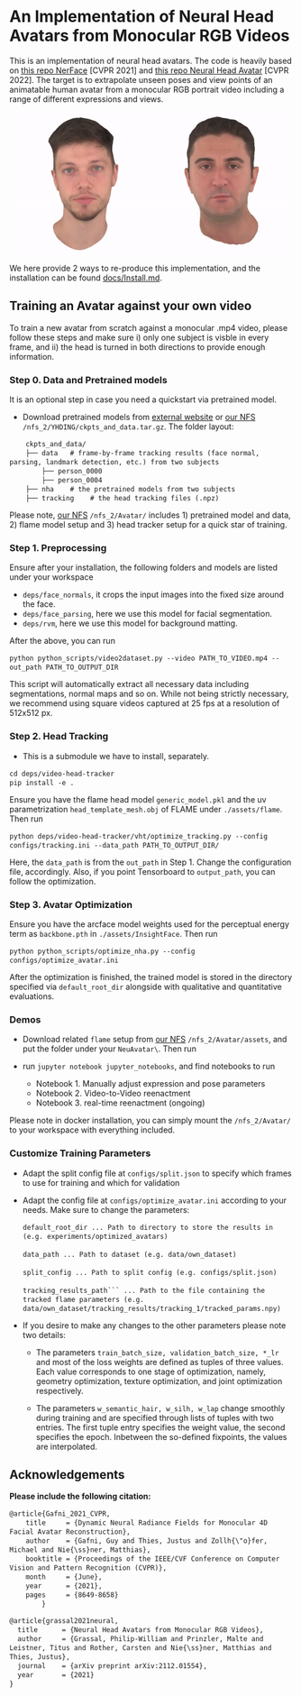 # An Implementation of Neural Head Avatars from Monocular RGB Videos

This is an implementation of neural head avatars. 
The code is heavily based on [this repo NerFace](https://github.com/gafniguy/4D-Facial-Avatars) [CVPR 2021] and [this repo Neural Head Avatar](https://github.com/philgras/neural-head-avatars) [CVPR 2022]. The target is to extrapolate unseen poses and view points of an animatable human avatar from a monocular RGB portrait video including a range of different expressions and views. 

![Reenactment GIF](./misc/gif_combined.gif)

We here provide 2 ways to re-produce this implementation, and the installation can be found [docs/Install.md](https://github.com/YHDING23/Imp_NeuAvatar/blob/main/docs/Install.md). 


## Training an Avatar against your own video

To train a new avatar from scratch against a monocular .mp4 video, please follow these steps and make sure i) only one subject is visble in every frame, and ii) the head is turned in both directions to provide enough information. 

### Step 0. Data and Pretrained models
It is an optional step in case you need a quickstart via pretrained model. 

- Download pretrained models from [external website](https://edmond.mpdl.mpg.de/api/access/datafile/182303) or [our NFS]() `/nfs_2/YHDING/ckpts_and_data.tar.gz`. The folder layout:
```angular2html
    ckpts_and_data/
    ├── data   # frame-by-frame tracking results (face normal, parsing, landmark detection, etc.) from two subjects 
        ├── person_0000
        ├── person_0004
    ├── nha    # the pretrained models from two subjects
    ├── tracking    # the head tracking files (.npz)
```
Please note, [our NFS]() ```/nfs_2/Avatar/``` includes 1) pretrained model and data, 2) flame model setup and 3) head tracker setup for a quick star of training. 

### Step 1. Preprocessing
Ensure after your installation, the following folders and models are listed under your workspace
- ```deps/face_normals```, it crops the input images into the fixed size around the face. 
- ```deps/face_parsing```, here we use this model for facial segmentation. 
- ```deps/rvm```, here we use this model for background matting. 

After the above, you can run 
```
python python_scripts/video2dataset.py --video PATH_TO_VIDEO.mp4 --out_path PATH_TO_OUTPUT_DIR
```
This script will automatically extract all necessary data including segmentations, normal maps and so on. While not being strictly necessary, we recommend using square videos captured at 25 fps at a resolution of 512x512 px.

### Step 2. Head Tracking
- This is a submodule we have to install, separately. 
```
cd deps/video-head-tracker 
pip install -e .
```
Ensure you have the flame head model ```generic_model.pkl``` and the uv parametrization ```head_template_mesh.obj``` of FLAME under ```./assets/flame```. Then run 
```
python deps/video-head-tracker/vht/optimize_tracking.py --config configs/tracking.ini --data_path PATH_TO_OUTPUT_DIR/
```
Here, the `data_path` is from the `out_path` in Step 1. Change the configuration file, accordingly. Also, if you point Tensorboard to `output_path`, you can follow the optimization. 

### Step 3. Avatar Optimization

Ensure you have the arcface model weights used for the perceptual energy term as ```backbone.pth``` in ```./assets/InsightFace```. Then run
```
python python_scripts/optimize_nha.py --config configs/optimize_avatar.ini
```
After the optimization is finished, the trained model is stored in the directory specified via ```default_root_dir``` alongside with qualitative and quantitative evaluations.

### Demos

- Download related `flame` setup from [our NFS]() ```/nfs_2/Avatar/assets```, and put the folder under your `NeuAvatar\`. Then run 

- run ```jupyter notebook jupyter_notebooks```, and find notebooks to run
  - Notebook 1. Manually adjust expression and pose parameters 
  - Notebook 2. Video-to-Video reenactment
  - Notebook 3. real-time reenactment (ongoing)

Please note in docker installation, you can simply mount the `/nfs_2/Avatar/` to your workspace with everything included.  

### Customize Training Parameters

- Adapt the split config file at ```configs/split.json``` to specify which frames to use for training and which for validation

- Adapt the config file at ```configs/optimize_avatar.ini``` according to your needs. Make sure to change the parameters:

      default_root_dir ... Path to directory to store the results in (e.g. experiments/optimized_avatars)

      data_path ... Path to dataset (e.g. data/own_dataset)

      split_config ... Path to split config (e.g. configs/split.json)

      tracking_results_path``` ... Path to the file containing the tracked flame parameters (e.g. data/own_dataset/tracking_results/tracking_1/tracked_params.npy)

- If you desire to make any changes to the other parameters please note two details:

   * The parameters ```train_batch_size, validation_batch_size, *_lr``` and most of the loss weights are defined as tuples of three values. Each value corresponds to one stage of optimization, namely, geometry optimization, texture optimization, and joint optimization respectively.

   * The parameters ```w_semantic_hair, w_silh, w_lap``` change smoothly during training and are specified through lists of tuples with two entries. The first tuple entry specifies the weight value, the second specifies the epoch. Inbetween the so-defined fixpoints, the values are interpolated.




## Acknowledgements

**Please include the following citation:**

```
@article{Gafni_2021_CVPR,
    title     = {Dynamic Neural Radiance Fields for Monocular 4D Facial Avatar Reconstruction},
    author    = {Gafni, Guy and Thies, Justus and Zollh{\"o}fer, Michael and Nie{\ss}ner, Matthias},
    booktitle = {Proceedings of the IEEE/CVF Conference on Computer Vision and Pattern Recognition (CVPR)},
    month     = {June},
    year      = {2021},
    pages     = {8649-8658}
        }

```


```
@article{grassal2021neural,
  title      = {Neural Head Avatars from Monocular RGB Videos},
  author     = {Grassal, Philip-William and Prinzler, Malte and Leistner, Titus and Rother, Carsten and Nie{\ss}ner, Matthias and Thies, Justus},
  journal    = {arXiv preprint arXiv:2112.01554},
  year       = {2021}
}

```







